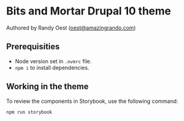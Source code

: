 # Bits and Mortar Drupal 10 theme

Authored by Randy Oest (<oest@amazingrando.com>)

## Prerequisities

- Node version set in `.nvmrc` file.
- `npm i` to install dependencies.

## Working in the theme

To review the components in Storybook, use the following command:

```
npm run storybook
```
